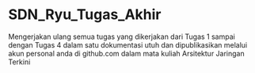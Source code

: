 # SDN_Ryu_Tugas_Akhir
Mengerjakan ulang semua tugas yang dikerjakan dari Tugas 1 sampai dengan Tugas 4 dalam satu dokumentasi utuh dan dipublikasikan melalui akun personal anda di github.com dalam mata kuliah Arsitektur Jaringan Terkini

